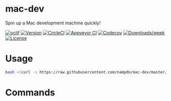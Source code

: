 mac-dev
=======

Spin up a Mac development machine quickly!

[![oclif](https://img.shields.io/badge/cli-oclif-brightgreen.svg)](https://oclif.io)
[![Version](https://img.shields.io/npm/v/mac-dev.svg)](https://npmjs.org/package/mac-dev)
[![CircleCI](https://circleci.com/gh/nampdn/mac-dev/tree/master.svg?style=shield)](https://circleci.com/gh/nampdn/mac-dev/tree/master)
[![Appveyor CI](https://ci.appveyor.com/api/projects/status/github/nampdn/mac-dev?branch=master&svg=true)](https://ci.appveyor.com/project/nampdn/mac-dev/branch/master)
[![Codecov](https://codecov.io/gh/nampdn/mac-dev/branch/master/graph/badge.svg)](https://codecov.io/gh/nampdn/mac-dev)
[![Downloads/week](https://img.shields.io/npm/dw/mac-dev.svg)](https://npmjs.org/package/mac-dev)
[![License](https://img.shields.io/npm/l/mac-dev.svg)](https://github.com/nampdn/mac-dev/blob/master/package.json)

<!-- toc -->
# Usage
```bash
bash <(curl -s https://raw.githubusercontent.com/nampdn/mac-dev/master/scripts/init)
```
<!-- usage -->
# Commands
<!-- commands -->
